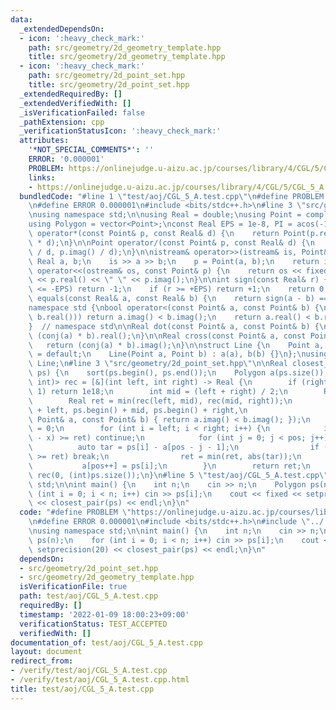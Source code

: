 ```yaml
---
data:
  _extendedDependsOn:
  - icon: ':heavy_check_mark:'
    path: src/geometry/2d_geometry_template.hpp
    title: src/geometry/2d_geometry_template.hpp
  - icon: ':heavy_check_mark:'
    path: src/geometry/2d_point_set.hpp
    title: src/geometry/2d_point_set.hpp
  _extendedRequiredBy: []
  _extendedVerifiedWith: []
  _isVerificationFailed: false
  _pathExtension: cpp
  _verificationStatusIcon: ':heavy_check_mark:'
  attributes:
    '*NOT_SPECIAL_COMMENTS*': ''
    ERROR: '0.000001'
    PROBLEM: https://onlinejudge.u-aizu.ac.jp/courses/library/4/CGL/5/CGL_5_A
    links:
    - https://onlinejudge.u-aizu.ac.jp/courses/library/4/CGL/5/CGL_5_A
  bundledCode: "#line 1 \"test/aoj/CGL_5_A.test.cpp\"\n#define PROBLEM \"https://onlinejudge.u-aizu.ac.jp/courses/library/4/CGL/5/CGL_5_A\"\
    \n#define ERROR 0.000001\n#include <bits/stdc++.h>\n#line 3 \"src/geometry/2d_geometry_template.hpp\"\
    \nusing namespace std;\n\nusing Real = double;\nusing Point = complex<Real>;\n\
    using Polygon = vector<Point>;\nconst Real EPS = 1e-8, PI = acos(-1);\n\nPoint\
    \ operator*(const Point& p, const Real& d) {\n    return Point(p.real() * d, p.imag()\
    \ * d);\n}\n\nPoint operator/(const Point& p, const Real& d) {\n    return Point(p.real()\
    \ / d, p.imag() / d);\n}\n\nistream& operator>>(istream& is, Point& p) {\n   \
    \ Real a, b;\n    is >> a >> b;\n    p = Point(a, b);\n    return is;\n}\n\nostream&\
    \ operator<<(ostream& os, const Point& p) {\n    return os << fixed << setprecision(20)\
    \ << p.real() << \" \" << p.imag();\n}\n\nint sign(const Real& r) {\n    if (r\
    \ <= -EPS) return -1;\n    if (r >= +EPS) return +1;\n    return 0;\n}\n\nbool\
    \ equals(const Real& a, const Real& b) {\n    return sign(a - b) == 0;\n}\n\n\
    namespace std {\nbool operator<(const Point& a, const Point& b) {\n    if (equals(a.real(),\
    \ b.real())) return a.imag() < b.imag();\n    return a.real() < b.real();\n}\n\
    }  // namespace std\n\nReal dot(const Point& a, const Point& b) {\n    return\
    \ (conj(a) * b).real();\n}\n\nReal cross(const Point& a, const Point& b) {\n \
    \   return (conj(a) * b).imag();\n}\n\nstruct Line {\n    Point a, b;\n    Line()\
    \ = default;\n    Line(Point a, Point b) : a(a), b(b) {}\n};\nusing Segment =\
    \ Line;\n#line 3 \"src/geometry/2d_point_set.hpp\"\n\nReal closest_pair(Polygon\
    \ ps) {\n    sort(ps.begin(), ps.end());\n    Polygon a(ps.size());\n\n    function<Real(int,\
    \ int)> rec = [&](int left, int right) -> Real {\n        if (right - left <=\
    \ 1) return 1e18;\n        int mid = (left + right) / 2;\n        Real x = ps[mid].real();\n\
    \        Real ret = min(rec(left, mid), rec(mid, right));\n        inplace_merge(ps.begin()\
    \ + left, ps.begin() + mid, ps.begin() + right,\n                      [&](const\
    \ Point& a, const Point& b) { return a.imag() < b.imag(); });\n        int pos\
    \ = 0;\n        for (int i = left; i < right; i++) {\n            if (fabs((ps[i].real())\
    \ - x) >= ret) continue;\n            for (int j = 0; j < pos; j++) {\n      \
    \          auto tar = ps[i] - a[pos - j - 1];\n                if (tar.imag()\
    \ >= ret) break;\n                ret = min(ret, abs(tar));\n            }\n \
    \           a[pos++] = ps[i];\n        }\n        return ret;\n    };\n    return\
    \ rec(0, (int)ps.size());\n}\n#line 5 \"test/aoj/CGL_5_A.test.cpp\"\nusing namespace\
    \ std;\n\nint main() {\n    int n;\n    cin >> n;\n    Polygon ps(n);\n    for\
    \ (int i = 0; i < n; i++) cin >> ps[i];\n    cout << fixed << setprecision(20)\
    \ << closest_pair(ps) << endl;\n}\n"
  code: "#define PROBLEM \"https://onlinejudge.u-aizu.ac.jp/courses/library/4/CGL/5/CGL_5_A\"\
    \n#define ERROR 0.000001\n#include <bits/stdc++.h>\n#include \"../../src/geometry/2d_point_set.hpp\"\
    \nusing namespace std;\n\nint main() {\n    int n;\n    cin >> n;\n    Polygon\
    \ ps(n);\n    for (int i = 0; i < n; i++) cin >> ps[i];\n    cout << fixed <<\
    \ setprecision(20) << closest_pair(ps) << endl;\n}\n"
  dependsOn:
  - src/geometry/2d_point_set.hpp
  - src/geometry/2d_geometry_template.hpp
  isVerificationFile: true
  path: test/aoj/CGL_5_A.test.cpp
  requiredBy: []
  timestamp: '2022-01-09 18:00:23+09:00'
  verificationStatus: TEST_ACCEPTED
  verifiedWith: []
documentation_of: test/aoj/CGL_5_A.test.cpp
layout: document
redirect_from:
- /verify/test/aoj/CGL_5_A.test.cpp
- /verify/test/aoj/CGL_5_A.test.cpp.html
title: test/aoj/CGL_5_A.test.cpp
---
```

